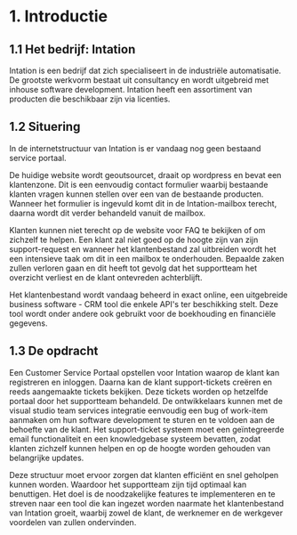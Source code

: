 # 1. Introductie
## 1.1 Het bedrijf: Intation
Intation is een bedrijf dat zich specialiseert in de industriële automatisatie. De grootste werkvorm bestaat uit consultancy en wordt uitgebreid met inhouse software development. Intation heeft een assortiment van producten die beschikbaar zijn via licenties.

## 1.2 Situering
In de internetstructuur van Intation is er vandaag nog geen bestaand service portaal. 

De huidige website wordt geoutsourcet, draait op wordpress en bevat een klantenzone. Dit is een eenvoudig contact formulier waarbij bestaande klanten vragen kunnen stellen over een van de bestaande producten. Wanneer het formulier is ingevuld komt dit in de Intation-mailbox terecht, daarna wordt dit verder behandeld vanuit de mailbox.

Klanten kunnen niet terecht op de website voor FAQ te bekijken of om zichzelf te helpen. Een klant zal niet goed op de hoogte zijn van zijn support-request en wanneer het klantenbestand zal uitbreiden wordt het een intensieve taak om dit in een mailbox te onderhouden. Bepaalde zaken zullen verloren gaan en dit heeft tot gevolg dat het supportteam het overzicht verliest en de klant ontevreden achterblijft.

Het klantenbestand wordt vandaag beheerd in exact online, een uitgebreide business software - CRM tool die enkele API's ter beschikking stelt. Deze tool wordt onder andere ook gebruikt voor de boekhouding en financiële gegevens.

## 1.3 De opdracht
Een Customer Service Portaal opstellen voor Intation waarop de klant kan registreren en inloggen. Daarna kan de klant support-tickets creëren en reeds aangemaakte tickets bekijken. Deze tickets worden op hetzelfde portaal door het supportteam behandeld. De ontwikkelaars kunnen met de visual studio team services integratie eenvoudig een bug of work-item aanmaken om hun software development te sturen en te voldoen aan de behoefte van de klant. Het support-ticket systeem moet een geïntegreerde email functionaliteit en een knowledgebase systeem bevatten, zodat klanten zichzelf kunnen helpen en op de hoogte worden gehouden van belangrijke updates.

Deze structuur moet ervoor zorgen dat klanten efficiënt en snel geholpen kunnen worden. Waardoor het supportteam zijn tijd optimaal kan benuttigen. Het doel is de noodzakelijke features te implementeren en te streven naar een tool die kan ingezet worden naarmate het klantenbestand van Intation groeit, waarbij zowel de klant, de werknemer en de werkgever voordelen van zullen ondervinden.
